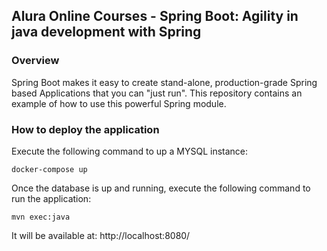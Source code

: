 ## Alura Online Courses - Spring Boot: Agility in java development with Spring

### Overview
Spring Boot makes it easy to create stand-alone, production-grade Spring based Applications that you can "just run".
This repository contains an example of how to use this powerful Spring module.

### How to deploy the application
Execute the following command to up a MYSQL instance:

```docker-compose up```

Once the database is up and running, execute the following command to run the application:

```mvn exec:java```

It will be available at: http://localhost:8080/
